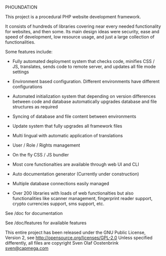 PHOUNDATION

This project is a procedural PHP website development framework.

It consists of hundreds of libraries covering near every needed functionality for websites, and then some. Its main design ideas were security, ease and speed of development, low resource usage, and just a large collection of functionalities.

Some features include:

* Fully automated deployment system that checks code, minifies CSS / JS, translates, sends code to remote server, and updates all file mode settings

* Environment based configuration. Different environments have different configurations

* Automated initialization system that depending on version differences between code and database automatically upgrades database and file structures as required

* Syncing of database and file content between environments

* Update system that fully upgrades all framework files

* Multi lingual with automatic application of translations

* User / Role / Rights management

* On the fly CSS / JS bundler

* Most core functionalties are available through web UI and CLI

* Auto documentation generator (Currently under construction)

* Multiple database connections easily managed

* Over 200 libraries with loads of web functionalties but also functionalities like scanner management, fingerprint reader support, crypto currencies support, sms support, etc.

See /doc for documentation

See /doc/features for available features

This entire project has been released under the GNU Public License, Version 2, see http://opensource.org/licenses/GPL-2.0
Unless specified differently, all files are copyright Sven Olaf Oostenbrink <sven@capmega.com>
